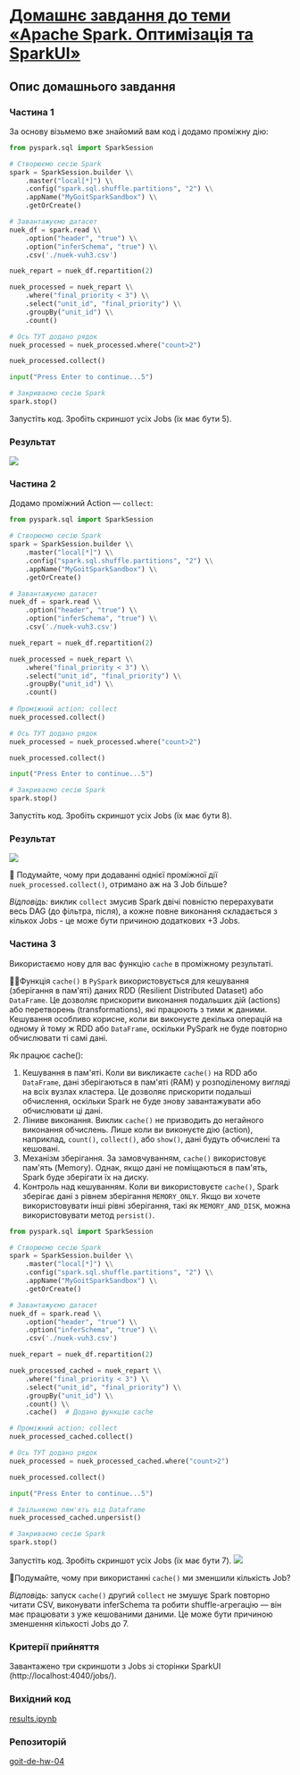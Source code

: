 # [Домашнє завдання до теми «Apache Spark. Оптимізація та SparkUІ»](https://www.edu.goit.global/learn/25315460/26851475/26851542/homework)

## Опис домашнього завдання

### Частина 1

За основу візьмемо вже знайомий вам код і додамо проміжну дію:
```python
from pyspark.sql import SparkSession

# Створюємо сесію Spark
spark = SparkSession.builder \\
    .master("local[*]") \\
    .config("spark.sql.shuffle.partitions", "2") \\
    .appName("MyGoitSparkSandbox") \\
    .getOrCreate()

# Завантажуємо датасет
nuek_df = spark.read \\
    .option("header", "true") \\
    .option("inferSchema", "true") \\
    .csv('./nuek-vuh3.csv')

nuek_repart = nuek_df.repartition(2)

nuek_processed = nuek_repart \\
    .where("final_priority < 3") \\
    .select("unit_id", "final_priority") \\
    .groupBy("unit_id") \\
    .count()

# Ось ТУТ додано рядок
nuek_processed = nuek_processed.where("count>2")

nuek_processed.collect()

input("Press Enter to continue...5")

# Закриваємо сесію Spark
spark.stop()
```
Запустіть код. Зробіть скриншот усіх Jobs (їх має бути 5).
### Результат
![](./assets/part_1.png)

### Частина 2

Додамо проміжний Action — `collect`:
```python
from pyspark.sql import SparkSession

# Створюємо сесію Spark
spark = SparkSession.builder \\
    .master("local[*]") \\
    .config("spark.sql.shuffle.partitions", "2") \\
    .appName("MyGoitSparkSandbox") \\
    .getOrCreate()

# Завантажуємо датасет
nuek_df = spark.read \\
    .option("header", "true") \\
    .option("inferSchema", "true") \\
    .csv('./nuek-vuh3.csv')

nuek_repart = nuek_df.repartition(2)

nuek_processed = nuek_repart \\
    .where("final_priority < 3") \\
    .select("unit_id", "final_priority") \\
    .groupBy("unit_id") \\
    .count()
    
# Проміжний action: collect
nuek_processed.collect()

# Ось ТУТ додано рядок
nuek_processed = nuek_processed.where("count>2")

nuek_processed.collect()

input("Press Enter to continue...5")

# Закриваємо сесію Spark
spark.stop()
```
Запустіть код. Зробіть скриншот усіх Jobs (їх має бути 8).
### Результат
![](./assets/part_2.png)

 🧠 Подумайте, чому при додаванні однієї проміжної дії `nuek_processed.collect()`, отримано аж на 3 Job більше?

_Відповідь:_ виклик `collect` змусив Spark двічі повністю перерахувати весь DAG (до фільтра, після), а кожне повне виконання складається з кількох Jobs - це може бути причиною додаткових +3 Jobs.

### Частина 3

Використаємо нову для вас функцію `cache` в проміжному результаті.

 ☝🏻Функція `cache()` в `PySpark` використовується для кешування (зберігання в пам'яті) даних RDD (Resilient Distributed Dataset) або `DataFrame`. Це дозволяє прискорити виконання подальших дій (actions) або перетворень (transformations), які працюють з тими ж даними. Кешування особливо корисне, коли ви виконуєте декілька операцій на одному й тому ж RDD або `DataFrame`, оскільки PySpark не буде повторно обчислювати ті самі дані.


Як працює cache():

1. Кешування в пам'яті. Коли ви викликаєте `cache()` на RDD або `DataFrame`, дані зберігаються в пам'яті (RAM) у розподіленому вигляді на всіх вузлах кластера. Це дозволяє прискорити подальші обчислення, оскільки Spark не буде знову завантажувати або обчислювати ці дані.
2. Ліниве виконання. Виклик `cache()` не призводить до негайного виконання обчислень. Лише коли ви виконуєте дію (action), наприклад, `count()`, `collect()`, або `show()`, дані будуть обчислені та кешовані.
3. Механізм зберігання. За замовчуванням, `cache()` використовує пам'ять (Memory). Однак, якщо дані не поміщаються в пам'ять, Spark буде зберігати їх на диску.
4. Контроль над кешуванням. Коли ви використовуєте `cache()`, Spark зберігає дані з рівнем зберігання `MEMORY_ONLY`. Якщо ви хочете використовувати інші рівні зберігання, такі як `MEMORY_AND_DISK`, можна використовувати метод `persist()`.


```python
from pyspark.sql import SparkSession

# Створюємо сесію Spark
spark = SparkSession.builder \\
    .master("local[*]") \\
    .config("spark.sql.shuffle.partitions", "2") \\
    .appName("MyGoitSparkSandbox") \\
    .getOrCreate()

# Завантажуємо датасет
nuek_df = spark.read \\
    .option("header", "true") \\
    .option("inferSchema", "true") \\
    .csv('./nuek-vuh3.csv')

nuek_repart = nuek_df.repartition(2)

nuek_processed_cached = nuek_repart \\
    .where("final_priority < 3") \\
    .select("unit_id", "final_priority") \\
    .groupBy("unit_id") \\
    .count() \\
    .cache()  # Додано функцію cache

# Проміжний action: collect
nuek_processed_cached.collect()

# Ось ТУТ додано рядок
nuek_processed = nuek_processed_cached.where("count>2")

nuek_processed.collect()

input("Press Enter to continue...5")

# Звільняємо пям'ять від Dataframe
nuek_processed_cached.unpersist()

# Закриваємо сесію Spark
spark.stop()
```
Запустіть код. Зробіть скриншот усіх Jobs (їх має бути 7).
![](./assets/part_3.png)

 🧠Подумайте, чому при використанні `cache()` ми зменшили кількість Job?

_Відповідь:_ запуск `cache()` другий `collect` не змушує Spark повторно читати CSV, виконувати inferSchema та робити shuffle-агрегацію — він має працювати з уже кешованими даними. Це може бути причиною зменшення кількості Jobs до 7.

### Критерії прийняття
Завантажено три скриншоти з Jobs зі сторінки SparkUI (http://localhost:4040/jobs/).

### Вихідний код
[results.ipynb](./scripts/results.ipynb)

### Репозиторій
[goit-de-hw-04](https://github.com/nickolas-z/goit-de-hw-04)

